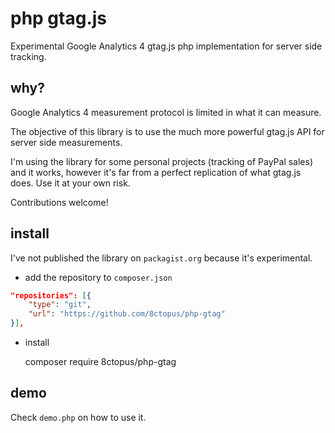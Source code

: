 # php gtag.js

Experimental Google Analytics 4 gtag.js php implementation for server side tracking.

## why?

Google Analytics 4 measurement protocol is limited in what it can measure.

The objective of this library is to use the much more powerful gtag.js API for server side measurements.

I'm using the library for some personal projects (tracking of PayPal sales) and it works, however it's far from a perfect replication of what gtag.js does. Use it at your own risk.

Contributions welcome!

## install

I've not published the library on `packagist.org` because it's experimental.

- add the repository to `composer.json`

```json
"repositories": [{
    "type": "git",
    "url": "https://github.com/8ctopus/php-gtag"
}],
```

- install

    composer require 8ctopus/php-gtag

## demo

Check `demo.php` on how to use it.
